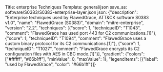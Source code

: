 Title: enterprise Techniques
Template: general/json
save_as: software/S0383/S0383-enterprise-layer.json
json: {"description": "Enterprise techniques used by FlawedGrace, ATT&CK software S0383 v1.0", "name": "FlawedGrace (S0383)", "domain": "mitre-enterprise", "version": "2.2", "techniques": [{"score": 1, "techniqueID": "T1043", "comment": "FlawedGrace has used port 443 for C2 communications.[1]"}, {"score": 1, "techniqueID": "T1094", "comment": "FlawedGrace uses a custom binary protocol for its C2 communications.[1]"}, {"score": 1, "techniqueID": "T1027", "comment": "FlawedGrace encrypts its C2 configuration files with AES in CBC mode.[1]"}], "gradient": {"colors": ["#ffffff", "#66b1ff"], "minValue": 0, "maxValue": 1}, "legendItems": [{"label": "used by FlawedGrace", "color": "#66b1ff"}]}